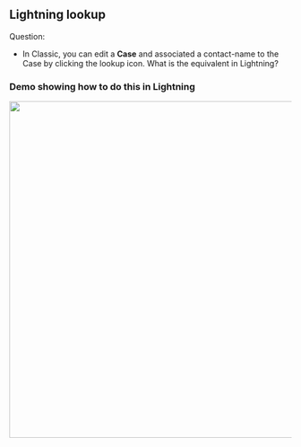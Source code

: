 ## Lightning lookup
Question:
-  In Classic, you can edit a **Case** and associated a contact-name to the Case by clicking the lookup icon. What is the equivalent in Lightning?

### Demo showing how to do this in Lightning
<img height='600' src="md/lex-lookup-1.gif" alt="">


